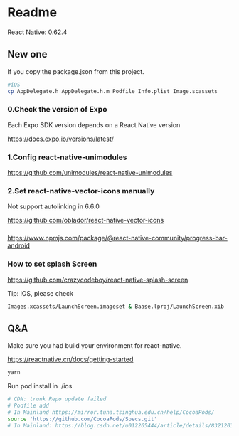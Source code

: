 # Readme

React Native: 0.62.4

## New one

If you copy the package.json from this project.

```bash
#iOS
cp AppDelegate.h AppDelegate.h.m Podfile Info.plist Image.scassets
```

### 0.Check the version of Expo

Each Expo SDK version depends on a React Native version 

https://docs.expo.io/versions/latest/

### 1.Config react-native-unimodules

https://github.com/unimodules/react-native-unimodules

### 2.Set react-native-vector-icons manually

Not support autolinking in 6.6.0

https://github.com/oblador/react-native-vector-icons

###

https://www.npmjs.com/package/@react-native-community/progress-bar-android

### How to set splash Screen

https://github.com/crazycodeboy/react-native-splash-screen

Tip: iOS, please check 

```bash
Images.xcassets/LaunchScreen.imageset & Baase.lproj/LaunchScreen.xib
```

## Q&A

Make sure you had build your environment for react-native.

https://reactnative.cn/docs/getting-started

```bash
yarn
```

Run pod install in ./ios
```bash
# CDN: trunk Repo update failed
# Podfile add
# In Mainland https://mirror.tuna.tsinghua.edu.cn/help/CocoaPods/
source 'https://github.com/CocoaPods/Specs.git'
# In Mainland: https://blog.csdn.net/u012265444/article/details/83212038
```

